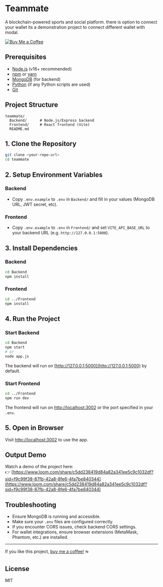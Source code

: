 # Teammate

A blockchain-powered sports and social platform. there is option to connect your wallet its a demonstration project to connect 
different wallet with modal.

[![Buy Me a Coffee](https://img.shields.io/badge/Buy%20Me%20a%20Coffee-%23FFDD00.svg?style=flat-square&logo=buy-me-a-coffee&logoColor=black)](https://buymeacoffee.com/khemrregmii)

## Prerequisites

- [Node.js](https://nodejs.org/) (v16+ recommended)
- [npm](https://www.npmjs.com/) or [yarn](https://yarnpkg.com/)
- [MongoDB](https://www.mongodb.com/) (for backend)
- [Python](https://www.python.org/) (if any Python scripts are used)
- [Git](https://git-scm.com/)

## Project Structure

```
teammate/
  Backend/      # Node.js/Express backend
  Frontend/     # React frontend (Vite)
  README.md
```

## 1. Clone the Repository

```bash
git clone <your-repo-url>
cd teammate
```

## 2. Setup Environment Variables

### Backend

- Copy `.env.example` to `.env` in `Backend/` and fill in your values (MongoDB URL, JWT secret, etc).

### Frontend

- Copy `.env.example` to `.env` in `Frontend/` and set `VITE_API_BASE_URL` to your backend URL (e.g. `http://127.0.0.1:5000`).

## 3. Install Dependencies

### Backend

```bash
cd Backend
npm install
```

### Frontend

```bash
cd ../Frontend
npm install
```

## 4. Run the Project

### Start Backend

```bash
cd Backend
npm start
# or
node app.js
```

The backend will run on [http://127.0.0.1:5000](http://127.0.0.1:5000) by default.

### Start Frontend

```bash
cd ../Frontend
npm run dev
```

The frontend will run on [http://localhost:3002](http://localhost:3002) or the port specified in your `.env`.

## 5. Open in Browser

Visit [http://localhost:3002](http://localhost:3002) to use the app.

## Output Demo

Watch a demo of the project here:  
👉 [https://www.loom.com/share/c5dd238419d84a82a341ee5c9c1032df?sid=f9c99f38-87fb-42a8-8fe6-4fa7be840344](https://www.loom.com/share/c5dd238419d84a82a341ee5c9c1032df?sid=f9c99f38-87fb-42a8-8fe6-4fa7be840344)

## Troubleshooting

- Ensure MongoDB is running and accessible.
- Make sure your `.env` files are configured correctly.
- If you encounter CORS issues, check backend CORS settings.
- For wallet integrations, ensure browser extensions (MetaMask, Phantom, etc.) are installed.

---

If you like this project, [buy me a coffee!](https://buymeacoffee.com/khemrregmii) ☕

## License

MIT

